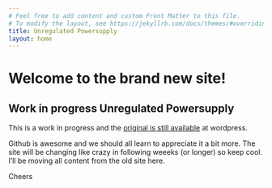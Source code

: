 ```yaml
---
# Feel free to add content and custom Front Matter to this file.
# To modify the layout, see https://jekyllrb.com/docs/themes/#overriding-theme-defaults
title: Unregulated Powersupply
layout: home
---
```


# Welcome to the brand new site!

## Work in progress Unregulated Powersupply

This is a work in progress and the [original is still available](http://unregulatedpowersupply.wordpress.com/) at wordpress.

Github is awesome and we should all learn to appreciate it a bit more. The site will be changing like crazy in following weeeks (or longer) so keep cool. I’ll be moving all content from the old site here.

Cheers
